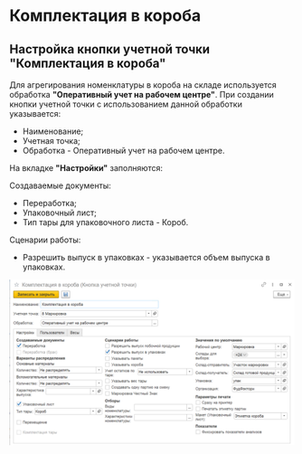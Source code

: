 # Комплектация в короба

## Настройка кнопки учетной точки "Комплектация в короба"

Для агрегирования номенклатуры в короба на складе используется обработка **"Оперативный учет на рабочем центре"**. При создании кнопки учетной точки с использованием данной обработки указывается:

- Наименование;
- Учетная точка;
- Обработка - Оперативный учет на рабочем центре.

На вкладке **"Настройки"** заполняются:

Создаваемые документы:

- Переработка;
- Упаковочный лист;
- Тип тары для упаковочного листа - Короб.

Сценарии работы:

- Разрешить выпуск в упаковках - указывается объем выпуска в упаковках.

![1](KomplektaciaVKoroba.assets/1.png)

